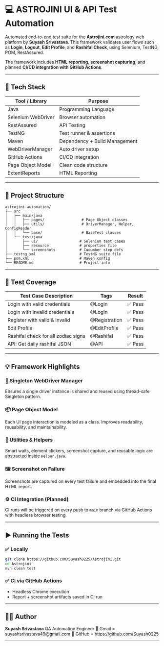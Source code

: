# 💻 ASTROJINI UI & API Test Automation

Automated end-to-end test suite for the **Astrojini.com** astrology web platform by **Suyash Srivastava**.
This framework validates user flows such as **Login**, **Logout**, **Edit Profile**, and **Rashifal Check**, using Selenium, TestNG, POM, RestAssured.

The framework includes **HTML reporting**, **screenshot capturing**, and planned **CI/CD integration with GitHub Actions**.

---

## 🧰 Tech Stack

| Tool / Library     | Purpose                       |
| ------------------ | ----------------------------- |
| Java               | Programming Language          |
| Selenium WebDriver | Browser automation            |
| RestAssured        | API Testing                   |
| TestNG             | Test runner & assertions      |
| Maven              | Dependency + Build Management |
| WebDriverManager   | Auto driver setup             |
| GitHub Actions     | CI/CD integration             |
| Page Object Model  | Clean code structure          |
| ExtentReports      | HTML Reporting                |

---

## 📂 Project Structure

```
astrojini-automation/
├── src
│   ├── main/java
│   │   ├── pages/                 # Page Object classes
│   │   ├── utils/                 # DriverManager, Helper, ConfigReader
│   │   └── base/                  # BaseTest classes
│   └── test/java
│       ├── ui/                   # Selenium test cases
│       ├── resource              # properties file
│       └── screenshots           # Cucumber step defs                     
├── testng.xml                    # TestNG suite file
├── pom.xml                       # Maven config
└── README.md                     # Project info
```

---

## 🧪 Test Coverage

| Test Case Description               | Tags            | Result   |
| ----------------------------------- | ---------       | -------  |
| Login with valid credentials        | @Login          | ✅ Pass |
| Login with invalid credentials      | @Login          | ✅ Pass |
| Register with valid & invalid       | @Registration   | ✅ Pass |
| Edit Profile                        | @EditProfile    | ✅ Pass |
| Rashifal check for all zodiac signs | @Rashifal       | ✅ Pass |
| API: Get daily rashifal JSON        | @API            | ✅ Pass |

---

## 💡 Framework Highlights

### 📌 Singleton WebDriver Manager

Ensures a single driver instance is shared and reused using thread-safe Singleton pattern.

### 📦 Page Object Model

Each UI page interaction is modeled as a class. Improves readability, reusability, and maintainability.

### 🧠 Utilities & Helpers

Smart waits, element clickers, screenshot capture, and reusable logic are abstracted inside `Helper.java`.

### 🖼️ Screenshot on Failure

Screenshots are captured on every test failure and embedded into the final HTML report.

### ⚙️ CI Integration (Planned)

CI runs will be triggered on every push to `main` branch via GitHub Actions with headless browser testing.

---

## ▶️ Running the Tests

### ✅ Locally

```bash
git clone https://github.com/Suyash0225/Astrojini.git
cd Astrojini
mvn clean test
```

### ✅ CI via GitHub Actions

* Headless Chrome execution
* Report + screenshot artifacts saved in CI run

---

## 👨‍💻 Author

**Suyash Srivastava**
QA Automation Engineer
📧 Gmail =  suyashsrivastava49@gmail.com
🔗 GitHub = https://github.com/Suyash0225

---

